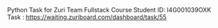 Python Task for Zuri Team Fullstack Course
Student ID: I4G001039OXK
Task : https://waiting.zuriboard.com/dashboard/task/55
